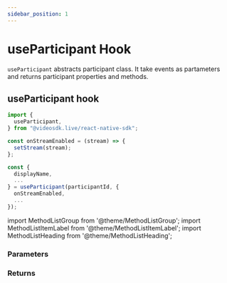 ```yaml
---
sidebar_position: 1
---
```


# useParticipant Hook

`useParticipant` abstracts participant class. It take events as partameters and returns participant properties and methods.

## useParticipant hook

```jsx title="useParticipant react hook"
import {
  useParticipant,
} from "@videosdk.live/react-native-sdk";

const onStreamEnabled = (stream) => {
  setStream(stream);
};

const {
  displayName,
  ...
} = useParticipant(participantId, {
  onStreamEnabled,
  ...
});
```

import MethodListGroup from '@theme/MethodListGroup';
import MethodListItemLabel from '@theme/MethodListItemLabel';
import MethodListHeading from '@theme/MethodListHeading';

### Parameters

<MethodListGroup>
  <MethodListItemLabel name="__namedParameters" option={"required"} type={"object"} >
    <MethodListGroup>
      <MethodListHeading heading="Parameters" />
      <MethodListItemLabel name="participantId" option={"optional"} type={"string"} />
      <MethodListItemLabel name="triggers" option={"optional"} type={"object"} >
        <MethodListGroup>
          <MethodListItemLabel name="onStreamEnabled" option={"optional"} type={"callback"} />
          <MethodListItemLabel name="onStreamDisabled" option={"optional"} type={"callback"} />
        </MethodListGroup>
      </MethodListItemLabel>
    </MethodListGroup>
  </MethodListItemLabel>
</MethodListGroup>

### Returns

<MethodListGroup>
  <MethodListItemLabel name="__returns" option={"required"} type={"object"} >
    <MethodListGroup>
      <MethodListHeading heading="Returns" />
      <MethodListItemLabel name="displayName" option={"optional"} type={"string"} />
      <MethodListItemLabel name="participant" option={"optional"} type={"Participant"} />
      <MethodListItemLabel name="webcamStream" option={"optional"} type={"MediaTrackStream"} />
      <MethodListItemLabel name="micStream" option={"optional"} type={"MediaTrackStream"} />
      <MethodListItemLabel name="screenShareStream" option={"optional"} type={"MediaTrackStream"} />
      <MethodListItemLabel name="webcamOn" option={"optional"} type={"boolean"} />
      <MethodListItemLabel name="micOn" option={"optional"} type={"boolean"} />
      <MethodListItemLabel name="screenShareOn" option={"optional"} type={"boolean"} />
      <MethodListItemLabel name="isLocal" option={"optional"} type={"boolean"} />
      <MethodListItemLabel name="isActiveSpeaker" option={"optional"} type={"boolean"} />
      <MethodListItemLabel name="isMainParticipant" option={"optional"} type={"boolean"} />
      <MethodListItemLabel name="pinState" option={"optional"} type={"{ cam: bool, share: bool }"} />
      <MethodListItemLabel name="setQuality()" option={"optional"} type={"callback"} />
      <MethodListItemLabel name="enableMic()" option={"optional"} type={"callback"} />
      <MethodListItemLabel name="disableMic()" option={"optional"} type={"callback"} />
      <MethodListItemLabel name="enableWebcam()" option={"optional"} type={"callback"} />
      <MethodListItemLabel name="disableWebcam()" option={"optional"} type={"callback"} />
    </MethodListGroup>
  </MethodListItemLabel>
</MethodListGroup>
